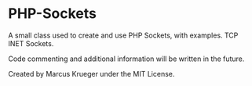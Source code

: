 # PHP-Sockets
A small class used to create and use PHP Sockets, with examples. TCP INET Sockets.

Code commenting and additional information will be written in the future.

Created by Marcus Krueger under the MIT License.
